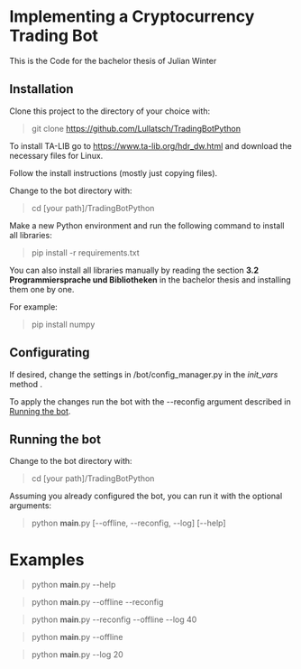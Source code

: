 # Implementing a Cryptocurrency Trading Bot

This is the Code for the bachelor thesis of Julian Winter

## Installation

Clone this project to the directory of your choice with:

>git clone https://github.com/Lullatsch/TradingBotPython

To install TA-LIB go to https://www.ta-lib.org/hdr_dw.html and download the necessary files for Linux.

Follow the install instructions (mostly just copying files).

Change to the bot directory with:

>cd [your path]/TradingBotPython

Make a new Python environment and run the following command to install all libraries:

> pip install -r requirements.txt

You can also install all libraries manually by reading the section **3.2 Programmiersprache und Bibliotheken** in the bachelor thesis and installing them one by one.

For example:

>pip install numpy

## Configurating

If desired, change the settings in /bot/config_manager.py in the *init_vars* method .

To apply the changes run the bot with the --reconfig argument described in [Running the bot](#running-the-bot).


## Running the bot

Change to the bot directory with:

>cd [your path]/TradingBotPython

Assuming you already configured the bot, you can run it with the optional arguments:

>python __main__.py [--offline, --reconfig, --log] [--help]

# Examples

>python __main__.py --help

>python __main__.py --offline --reconfig

>python __main__.py --reconfig --offline --log 40

>python __main__.py --offline

>python __main__.py --log 20






